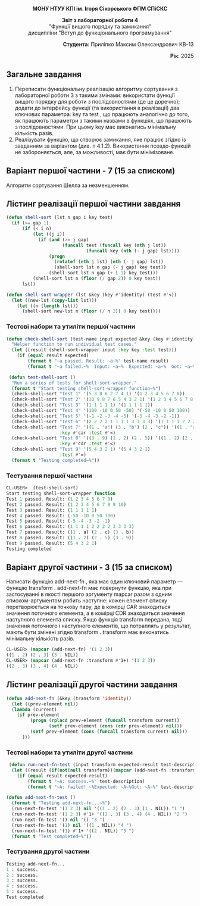 
<p align="center"><b>МОНУ НТУУ КПІ ім. Ігоря Сікорського ФПМ СПіСКС</b></p>
<p align="center">
<b>Звіт з лабораторної роботи 4</b><br/>
"Функції вищого порядку та замикання"<br/>
дисципліни "Вступ до функціонального програмування"
</p>
<p align="right"><b>Студента</b>: Приліпко Максим Олександрович КВ-13</p>
<p align="right"><b>Рік</b>: 2025</p>

## Загальне завдання
1. Переписати функціональну реалізацію алгоритму сортування з лабораторної
роботи 3 з такими змінами:
використати функції вищого порядку для роботи з послідовностями (де це
доречно);
додати до інтерфейсу функції (та використання в реалізації) два ключових
параметра: key та test , що працюють аналогічно до того, як працюють
параметри з такими назвами в функціях, що працюють з послідовностями. При
цьому key має виконатись мінімальну кількість разів.
2. Реалізувати функцію, що створює замикання, яке працює згідно із завданням за
варіантом (див. п 4.1.2). Використання псевдо-функцій не забороняється, але, за
можливості, має бути мінімізоване.

## Варіант першої частини - 7 (15 за списком)
Алгоритм сортування Шелла за незменшенням.
## Лістинг реалізації першої частини завдання
```lisp
(defun shell-sort (lst n gap i key test)
  (if (>= gap 1)
      (if (< i n)
          (let ((j i))
            (if (and (>= j gap)
                     (funcall test (funcall key (nth j lst))
                              (funcall key (nth (- j gap) lst))))
                (progn
                  (rotatef (nth j lst) (nth (- j gap) lst))
                  (shell-sort lst n gap (- j gap) key test))
                (shell-sort lst n gap (+ i 1) key test)))
          (shell-sort lst n (floor (/ gap 2)) 0 key test))
      lst))

(defun shell-sort-wrapper (lst &key (key #'identity) (test #'<))
  (let ((new-lst (copy-list lst))) 
    (let ((n (length lst)))
      (shell-sort new-lst n (floor (/ n 2)) 0 key test))))
```

### Тестові набори та утиліти першої частини
```lisp
(defun check-shell-sort (test-name input expected &key (key #'identity) (test #'<))
  "Helper function to run individual test cases."
  (let ((result (shell-sort-wrapper input :key key :test test)))
    (if (equal result expected)
        (format t "~a passed. Result: ~a~%" test-name result)
        (format t "~a failed.~%  Input: ~a~%  Expected: ~a~%  Got: ~a~%" test-name input expected result))))

 (defun test-shell-sort ()
  "Run a series of tests for shell-sort-wrapper."
  (format t "Start testing shell-sort-wrapper function~%")
  (check-shell-sort "Test 1" '(5 3 8 6 2 7 4 1) '(1 2 3 4 5 6 7 8))
  (check-shell-sort "Test 2" '(10 9 8 7 6 5 4 3 2 1) '(1 2 3 4 5 6 7 8 9 10))
  (check-shell-sort "Test 3" '(1 1 1 1 1) '(1 1 1 1 1))
  (check-shell-sort "Test 4" '(100 -10 0 50 -50) '(-50 -10 0 50 100))
  (check-shell-sort "Test 5" '(-1 -2 -3 -4 -5) '(-5 -4 -3 -2 -1))
  (check-shell-sort "Test 6" '(2 2 2 2 1 1 1 1 3 3 3 3) '(1 1 1 1 2 2 2 2 3 3 3 3))
  (check-shell-sort "Test 7" '((1 . "a") (3 . "b") (2 . "c")) '((1 . "a") (2 . "c") (3 . "b"))
                    :key #'car :test #'<)
  (check-shell-sort "Test 8" '((3 . 9) (1 . 2) (2 . 5)) '((1 . 2) (2 . 5) (3 . 9))
                    :key #'cdr :test #'<)
  (check-shell-sort "Test 9" '(5 4 3 2 1) '(5 4 3 2 1)
                    :test #'=)
  (format t "Testing completed~%"))
```
### Тестування першої частини
```lisp
CL-USER>  (test-shell-sort)
Start testing shell-sort-wrapper function
Test 1 passed. Result: (1 2 3 4 5 6 7 8)
Test 2 passed. Result: (1 2 3 4 5 6 7 8 9 10)
Test 3 passed. Result: (1 1 1 1 1)
Test 4 passed. Result: (-50 -10 0 50 100)
Test 5 passed. Result: (-5 -4 -3 -2 -1)
Test 6 passed. Result: (1 1 1 1 2 2 2 2 3 3 3 3)
Test 7 passed. Result: ((1 . a) (2 . c) (3 . b))
Test 8 passed. Result: ((1 . 2) (2 . 5) (3 . 9))
Test 9 passed. Result: (5 4 3 2 1)
Testing completed
```
## Варіант другої частини - 3 (15 за списком)
Написати функцію add-next-fn , яка має один ключовий параметр — функцію
transform . add-next-fn має повернути функцію, яка при застосуванні в якості
першого аргументу mapcar разом з одним списком-аргументом робить наступне: кожен
елемент списку перетворюється на точкову пару, де в комірці CAR знаходиться значення
поточного елемента, а в комірці CDR знаходиться значення наступного елемента списку.
Якщо функція transform передана, тоді значення поточного і наступного елементів, що
потраплять у результат, мають бути змінені згідно transform . transform має
виконатись мінімальну кількість разів.

```lisp
CL-USER> (mapcar (add-next-fn) '(1 2 3))
((1 . 2) (2 . 3) (3 . NIL))
CL-USER> (mapcar (add-next-fn :transform #'1+) '(1 2 3))
((2 . 3) (3 . 4) (4 . NIL))
```

## Лістинг реалізації другої частини завдання
```lisp
(defun add-next-fn (&key (transform 'identity))
  (let ((prev-element nil))
  (lambda (current)
    (if prev-element  
         (progn (rplacd prev-element (funcall transform current))
                (setf prev-element (cons (cdr prev-element) nil)))
         (setf prev-element (cons (funcall transform current) nil)))
      )))
```
### Тестові набори та утиліти другої частини 
```lisp
 (defun run-next-fn-test (input transform expected-result test-description)
  (let ((result (if(not(null transform))(mapcar (add-next-fn :transform transform) input)(mapcar (add-next-fn) input))))
    (if (equal result expected-result)
        (format t "~A: success.~%" test-description)
        (format t "~A: failed! ~%Expected: ~A~%Got: ~A~%" test-description expected-result result))))

(defun add-next-fn-test ()
  (format t "Testing add-next-fn...~%")
  (run-next-fn-test '(1 2 3) nil '((1 . 2) (2 . 3) (3 . NIL)) "1 ")
  (run-next-fn-test '(1 2 3) #'1+ '((2 . 3) (3 . 4) (4 . NIL)) "2 ")
  (run-next-fn-test '() nil '() "3 ")
  (run-next-fn-test '(1) nil '((1 . NIL)) "4 ")
  (run-next-fn-test '(1) #'1+ '((2 . NIL)) "5 ")
  (format t "Test completed~%"))
```
### Тестування другої частини 
```lisp
Testing add-next-fn...
1 : success.
2 : success.
3 : success.
4 : success.
5 : success.
Test completed
```
